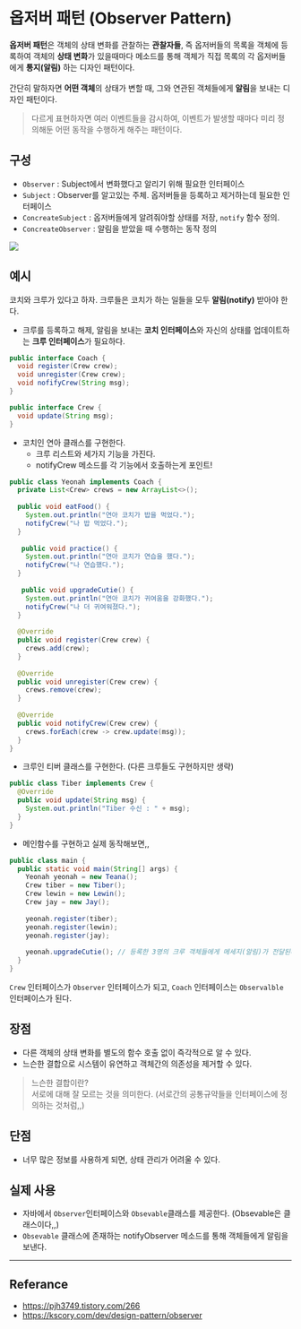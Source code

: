 # 옵저버 패턴 (Observer Pattern)

**옵저버 패턴**은 객체의 상태 변화를 관찰하는 **관찰자들**, 즉 옵저버들의 목록을 객체에 등록하여 객체의 **상태 변화**가 있을때마다 메소드를 통해 객체가 직접 목록의 각 옵저버들에게 **통지(알림)** 하는 디자인 패턴이다. </br>
</br>
간단히 말하자면 **어떤 객체**의 상태가 변할 때, 그와 연관된 객체들에게 **알림**을 보내는 디자인 패턴이다. </br>

> 다르게 표현하자면 여러 이벤트들을 감시하여, 이벤트가 발생할 때마다 미리 정의해둔 어떤 동작을 수행하게 해주는 패턴이다. </br>

## 구성

- `Observer` : Subject에서 변화했다고 알리기 위해 필요한 인터페이스
- `Subject` : Observer를 알고있는 주체. 옵저버들을 등록하고 제거하는데 필요한 인터페이스
- `ConcreateSubject` : 옵저버들에게 알려줘야할 상태를 저장, `notify` 함수 정의.
- `ConcreateObserver` : 알림을 받았을 때 수행하는 동작 정의

<img src = "https://user-images.githubusercontent.com/102718303/210763057-ad93cbbb-ef95-4d6d-bc4f-8fee10541c1b.jpg">



## 예시
코치와 크루가 있다고 하자. 크루들은 코치가 하는 일들을 모두 **알림(notify)** 받아야 한다. </br>
- 크루를 등록하고 해제, 알림을 보내는 **코치 인터페이스**와 자신의 상태를 업데이트하는 **크루 인터페이스**가 필요하다.

```java
public interface Coach {
  void register(Crew crew);
  void unregister(Crew crew);
  void nofifyCrew(String msg);
}

public interface Crew {
  void update(String msg);
}
```

- 코치인 연아 클래스를 구현한다.
  - 크루 리스트와 세가지 기능을 가진다.
  - notifyCrew 메소드를 각 기능에서 호출하는게 포인트!

```java
public class Yeonah implements Coach {
  private List<Crew> crews = new ArrayList<>();
  
  public void eatFood() {
    System.out.println("연아 코치가 밥을 먹었다.");
    notifyCrew("나 밥 먹었다.");
  }
  
   public void practice() {
    System.out.println("연아 코치가 연습을 했다.");
    notifyCrew("나 연습했다.");
  }
  
   public void upgradeCutie() {
    System.out.println("연아 코치가 귀여움을 강화했다.");
    notifyCrew("나 더 귀여워졌다.");
  }
  
  @Override
  public void register(Crew crew) {
    crews.add(crew);
  }
  
  @Override
  public void unregister(Crew crew) {
    crews.remove(crew);
  }
  
  @Override
  public void notifyCrew(Crew crew) {
    crews.forEach(crew -> crew.update(msg));
  }
}
```

- 크루인 티버 클래스를 구현한다. (다른 크루들도 구현하지만 생략) </br>

```java
public class Tiber implements Crew {
  @Override 
  public void update(String msg) {
    System.out.println("Tiber 수신 : " + msg);
  }
}
```

- 메인함수를 구현하고 실제 동작해보면,, </br>

```java
public class main {
  public static void main(String[] args) {
    Yeonah yeonah = new Teana();
    Crew tiber = new Tiber();
    Crew lewin = new Lewin();
    Crew jay = new Jay();
    
    yeonah.register(tiber);
    yeonah.register(lewin);
    yeonah.register(jay);
    
    yeonah.upgradeCutie(); // 등록한 3명의 크루 객체들에게 메세지(알림)가 전달된다.
  }
}
```

`Crew` 인터페이스가 `Observer` 인터페이스가 되고, `Coach` 인터페이스는 `Observalble` 인터페이스가 된다. </br>

    
## 장점
- 다른 객체의 상태 변화를 별도의 함수 호출 없이 즉각적으로 알 수 있다.
- 느슨한 결합으로 시스템이 유연하고 객체간의 의존성을 제거할 수 있다. </br>

> 느슨한 결합이란? </br>
> 서로에 대해 잘 모르는 것을 의미한다. (서로간의 공통규약들을 인터페이스에 정의하는 것처럼,,) </br>


## 단점
- 너무 많은 정보를 사용하게 되면, 상태 관리가 어려울 수 있다. </br>


    
## 실제 사용

- 자바에서 `Observer`인터페이스와 `Obsevable`클래스를 제공한다. (Obsevable은 클래스이다,,)
- `Obsevable` 클래스에 존재하는 notifyObserver 메소드를 통해 객체들에게 알림을 보낸다.
    
    
----
## Referance
- https://pjh3749.tistory.com/266
- https://kscory.com/dev/design-pattern/observer












